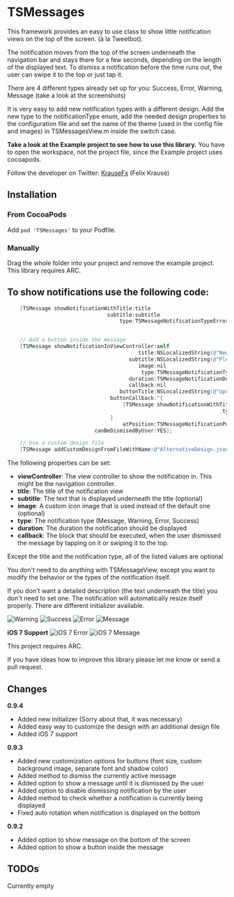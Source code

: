 TSMessages
==========

This framework provides an easy to use class to show little notification views on the top of the screen. (à la Tweetbot).

The notification moves from the top of the screen underneath the navigation bar and stays there for a few seconds, depending on the length of the displayed text. To dismiss a notification before the time runs out, the user can swipe it to the top or just tap it.

There are 4 different types already set up for you: Success, Error, Warning, Message (take a look at the screenshots)

It is very easy to add new notification types with a different design. Add the new type to the notificationType enum, add the needed design properties to the configuration file and set the name of the theme (used in the config file and images) in TSMessagesView.m inside the switch case.

**Take a look at the Example project to see how to use this library.** You have to open the workspace, not the project file, since the Example project uses cocoapods.

Follow the developer on Twitter: [KrauseFx](http://twitter.com/krausefx) (Felix Krause)

## Installation

### From CocoaPods

Add `pod 'TSMessages'` to your Podfile.

### Manually

Drag the whole folder into your project and remove the example project. This library requires ARC.

To show notifications use the following code:
--------

```objective-c
    [TSMessage showNotificationWithTitle:title
                                subtitle:subtitle
                                    type:TSMessageNotificationTypeError];


    // Add a button inside the message
    [TSMessage showNotificationInViewController:self
                                          title:NSLocalizedString(@"New version available", nil)
                                       subtitle:NSLocalizedString(@"Please update our app. We would be very thankful", nil)
                                          image:nil
                                           type:TSMessageNotificationTypeMessage
                                       duration:TSMessageNotificationDurationAutomatic
                                       callback:nil
                                    buttonTitle:NSLocalizedString(@"Update", nil)
                                 buttonCallback:^{
                                     [TSMessage showNotificationWithTitle:NSLocalizedString(@"Thanks for updating", nil)
                                                                     type:TSMessageNotificationTypeSuccess];
                                 }
                                     atPosition:TSMessageNotificationPositionTop
                            canBeDismisedByUser:YES];

    // Use a custom design file
    [TSMessage addCustomDesignFromFileWithName:@"AlternativeDesign.json"];
```

The following properties can be set:

* **viewController**: The view controller to show the notification in. This might be the navigation controller.
* **title**: The title of the notification view
* **subtitle**: The text that is displayed underneath the title (optional)
* **image**: A custom icon image that is used instead of the default one (optional)
* **type**: The notification type (Message, Warning, Error, Success)
* **duration**: The duration the notification should be displayed
* **callback**: The block that should be executed, when the user dismissed the message by tapping on it or swiping it to the top.

Except the title and the notification type, all of the listed values are optional

You don't need to do anything with TSMessageView, except you want to modify the behavior or the types of the notification itself.

If you don't want a detailed description (the text underneath the title) you don't need to set one. The notification will automatically resize itself properly. There are different initializer available.

![Warning](http://www.toursprung.com/wp-content/uploads/2013/04/iNotificationWarning.png)
![Success](http://www.toursprung.com/wp-content/uploads/2013/04/iNotificationSuccess.png)
![Error](http://www.toursprung.com/wp-content/uploads/2013/04/iNotificationError.png)
![Message](http://www.toursprung.com/wp-content/uploads/2013/04/iNotificationMessage.png)

**iOS 7 Support**
![iOS 7 Error](http://www.toursprung.com/wp-content/uploads/2013/09/error_ios7.png)
![iOS 7 Message](http://www.toursprung.com/wp-content/uploads/2013/09/warning_ios7.png)

This project requires ARC.

If you have ideas how to improve this library please let me know or send a pull request.

Changes
-----

**0.9.4**
* Added new initializer (Sorry about that, it was necessary)
* Added easy way to customize the design with an additional design file
* Added iOS 7 support

**0.9.3**

* Added new customization options for buttons (font size, custom background image, separate font and shadow color)
* Added method to dismiss the currently active message
* Added option to show a message until it is dismissed by the user
* Added option to disable dismissing notification by the user
* Added method to check whether a notification is currently being displayed
* Fixed auto rotation when notification is displayed on the bottom

**0.9.2**

* Added option to show message on the bottom of the screen
* Added option to show a button inside the message




TODOs
-----
Currently empty